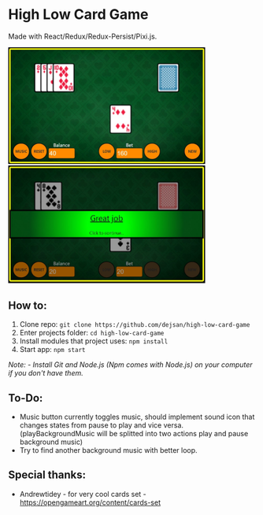 # High Low Card Game

Made with React/Redux/Redux-Persist/Pixi.js.

<img width="400" alt="react pixi hi-lo card game screenshot 1" src="https://raw.githubusercontent.com/dejsan/high-low-card-game/main/public/assets/screenshots/1.jpg">
<img width="400" alt="react pixi hi-lo card game screenshot 2" src="https://raw.githubusercontent.com/dejsan/high-low-card-game/main/public/assets/screenshots/2.jpg">

## How to:

1. Clone repo: `git clone https://github.com/dejsan/high-low-card-game`
2. Enter projects folder: `cd high-low-card-game`
3. Install modules that project uses: `npm install`
4. Start app: `npm start`

*Note:*
*- Install Git and Node.js (Npm comes with Node.js) on your computer if you don't have them.*

## To-Do:
- Music button currently toggles music, should implement sound icon that changes states from pause to play and vice versa. 
(playBackgroundMusic will be splitted into two actions play and pause background music)
- Try to find another background music with better loop.

## Special thanks:
- Andrewtidey - for very cool cards set - https://opengameart.org/content/cards-set


